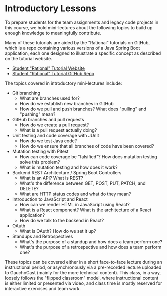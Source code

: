 # Introductory Lessons

To prepare students for the team assignments and legacy code projects in this course, we hold mini-lectures about the following topics to build up enough knowledge to meaningfully contribute.

Many of these tutorials are aided by the "Rational" tutorials on GitHub, which is a repo containing various versions of a Java Spring Boot application, each one designed to illustrate a specific concept as described on the tutorial website.

* [Student "Rational" Tutorial Website](https://ucsb-cs156.github.io/tutorials/student/)
* [Student "Rational" Tutorial GitHub Repo](https://github.com/ucsb-cs156/student-tutorial)

The topics covered in introductory mini-lectures include:

* Git branching
  * What are branches used for?
  * How do we establish new branches in GitHub
  * How do we pull and push branches? What does "pulling" and "pushing" mean?
* GitHub branches and pull requests
  * How do we create a pull request?
  * What is a pull request actually doing?
* Unit testing and code coverage with JUnit
  * How do we test Java code?
  * How do we ensure that all branches of code have been covered?
* Mutation testing with Pitest
  * How can code coverage be "falsified"? How does mutation testing solve this problem?
  * What is mutation testing and how does it work?
* Backend REST Architecture / Spring Boot Controllers
  * What is an API? What is REST?
  * What's the difference between GET, POST, PUT, PATCH, and DELETE?
  * What are HTTP status codes and what do they mean?
* Introduction to JavaScript and React
  * How can we render HTML in JavaScript using React?
  * What is a React component? What is the architecture of a React application?
  * How do we talk to the backend in React?
* OAuth
  * What is OAuth? How do we set it up?
* Standups and Retrospectives
  * What's the purpose of a standup and how does a team perform one?
  * What's the purpose of a retrospective and how does a team perform one?

These topics can be covered either in a short face-to-face lecture during an instructional period, or asynchronously via a pre-recorded lecture uploaded to GauchoCast (mainly for the more technical content). This class, in a way, loosely follows the "flipped classroom" model, where instructional content is either limited or presented via video, and class time is mostly reserved for interactive exercises and team work.
